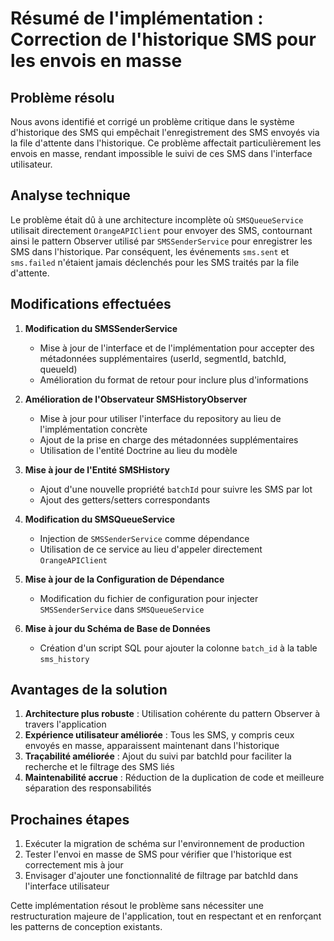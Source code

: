 # Résumé de l'implémentation : Correction de l'historique SMS pour les envois en masse

## Problème résolu

Nous avons identifié et corrigé un problème critique dans le système d'historique des SMS qui empêchait l'enregistrement des SMS envoyés via la file d'attente dans l'historique. Ce problème affectait particulièrement les envois en masse, rendant impossible le suivi de ces SMS dans l'interface utilisateur.

## Analyse technique

Le problème était dû à une architecture incomplète où `SMSQueueService` utilisait directement `OrangeAPIClient` pour envoyer des SMS, contournant ainsi le pattern Observer utilisé par `SMSSenderService` pour enregistrer les SMS dans l'historique. Par conséquent, les événements `sms.sent` et `sms.failed` n'étaient jamais déclenchés pour les SMS traités par la file d'attente.

## Modifications effectuées

1. **Modification du SMSSenderService**
   - Mise à jour de l'interface et de l'implémentation pour accepter des métadonnées supplémentaires (userId, segmentId, batchId, queueId)
   - Amélioration du format de retour pour inclure plus d'informations

2. **Amélioration de l'Observateur SMSHistoryObserver**
   - Mise à jour pour utiliser l'interface du repository au lieu de l'implémentation concrète
   - Ajout de la prise en charge des métadonnées supplémentaires
   - Utilisation de l'entité Doctrine au lieu du modèle

3. **Mise à jour de l'Entité SMSHistory**
   - Ajout d'une nouvelle propriété `batchId` pour suivre les SMS par lot
   - Ajout des getters/setters correspondants

4. **Modification du SMSQueueService**
   - Injection de `SMSSenderService` comme dépendance
   - Utilisation de ce service au lieu d'appeler directement `OrangeAPIClient`

5. **Mise à jour de la Configuration de Dépendance**
   - Modification du fichier de configuration pour injecter `SMSSenderService` dans `SMSQueueService`

6. **Mise à jour du Schéma de Base de Données**
   - Création d'un script SQL pour ajouter la colonne `batch_id` à la table `sms_history`

## Avantages de la solution

1. **Architecture plus robuste** : Utilisation cohérente du pattern Observer à travers l'application
2. **Expérience utilisateur améliorée** : Tous les SMS, y compris ceux envoyés en masse, apparaissent maintenant dans l'historique
3. **Traçabilité améliorée** : Ajout du suivi par batchId pour faciliter la recherche et le filtrage des SMS liés
4. **Maintenabilité accrue** : Réduction de la duplication de code et meilleure séparation des responsabilités

## Prochaines étapes

1. Exécuter la migration de schéma sur l'environnement de production
2. Tester l'envoi en masse de SMS pour vérifier que l'historique est correctement mis à jour
3. Envisager d'ajouter une fonctionnalité de filtrage par batchId dans l'interface utilisateur

Cette implémentation résout le problème sans nécessiter une restructuration majeure de l'application, tout en respectant et en renforçant les patterns de conception existants.